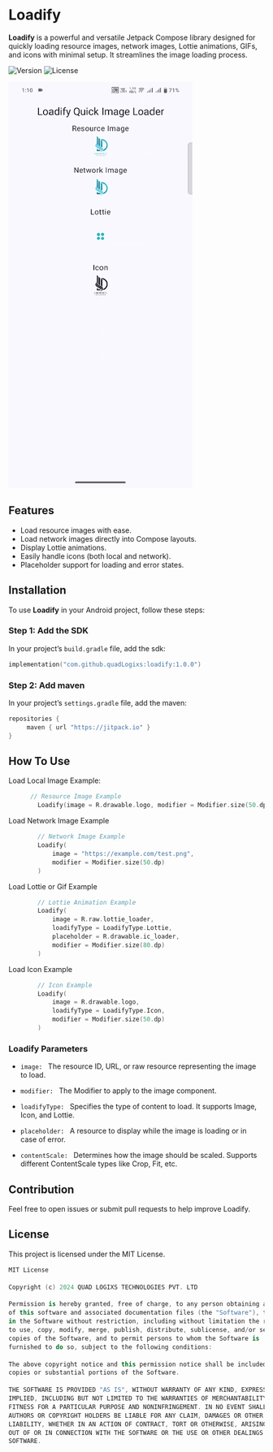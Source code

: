 # Loadify
**Loadify** is a powerful and versatile Jetpack Compose library designed for quickly loading resource images, network images, Lottie animations, GIFs, and icons with minimal setup. It streamlines the image loading process.

![Version](https://img.shields.io/badge/version-1.0.0-blue)
![License](https://img.shields.io/badge/license-MIT-green)

![Alt text](./loadify-ss.gif)

## Features

- Load resource images with ease.
- Load network images directly into Compose layouts.
- Display Lottie animations.
- Easily handle icons (both local and network).
- Placeholder support for loading and error states.

## Installation

To use **Loadify** in your Android project, follow these steps:

### Step 1: Add the SDK 

In your project’s `build.gradle` file, add the sdk:
```kotlin
implementation("com.github.quadLogixs:loadify:1.0.0")
```
### Step 2: Add maven
In your project’s `settings.gradle` file, add the maven:
```kotlin
repositories {
     maven { url "https://jitpack.io" }
}
```

## How To Use
Load Local Image Example:
```kotlin
      // Resource Image Example
        Loadify(image = R.drawable.logo, modifier = Modifier.size(50.dp))

```
Load Network Image Example
```kotlin
        // Network Image Example
        Loadify(
            image = "https://example.com/test.png",
            modifier = Modifier.size(50.dp)
        )
```
Load Lottie or Gif Example
```kotlin
        // Lottie Animation Example
        Loadify(
            image = R.raw.lottie_loader,
            loadifyType = LoadifyType.Lottie,
            placeholder = R.drawable.ic_loader,
            modifier = Modifier.size(80.dp)
        )
```
Load Icon Example
```kotlin
        // Icon Example
        Loadify(
            image = R.drawable.logo,
            loadifyType = LoadifyType.Icon,
            modifier = Modifier.size(50.dp)
        )
```

### Loadify Parameters

-  `image: ` The resource ID, URL, or raw resource representing the image to load.

-  `modifier: ` The Modifier to apply to the image component.

-  `loadifyType: ` Specifies the type of content to load. It supports Image, Icon, and Lottie.

-  `placeholder: ` A resource to display while the image is loading or in case of error.

-  `contentScale: ` Determines how the image should be scaled. Supports different ContentScale types like Crop, Fit, etc.


## Contribution

Feel free to open issues or submit pull requests to help improve Loadify.

## License

This project is licensed under the MIT License.
```kotlin
MIT License

Copyright (c) 2024 QUAD LOGIXS TECHNOLOGIES PVT. LTD 

Permission is hereby granted, free of charge, to any person obtaining a copy
of this software and associated documentation files (the "Software"), to deal
in the Software without restriction, including without limitation the rights
to use, copy, modify, merge, publish, distribute, sublicense, and/or sell
copies of the Software, and to permit persons to whom the Software is
furnished to do so, subject to the following conditions:

The above copyright notice and this permission notice shall be included in all
copies or substantial portions of the Software.

THE SOFTWARE IS PROVIDED "AS IS", WITHOUT WARRANTY OF ANY KIND, EXPRESS OR
IMPLIED, INCLUDING BUT NOT LIMITED TO THE WARRANTIES OF MERCHANTABILITY,
FITNESS FOR A PARTICULAR PURPOSE AND NONINFRINGEMENT. IN NO EVENT SHALL THE
AUTHORS OR COPYRIGHT HOLDERS BE LIABLE FOR ANY CLAIM, DAMAGES OR OTHER
LIABILITY, WHETHER IN AN ACTION OF CONTRACT, TORT OR OTHERWISE, ARISING FROM,
OUT OF OR IN CONNECTION WITH THE SOFTWARE OR THE USE OR OTHER DEALINGS IN THE
SOFTWARE.
```


